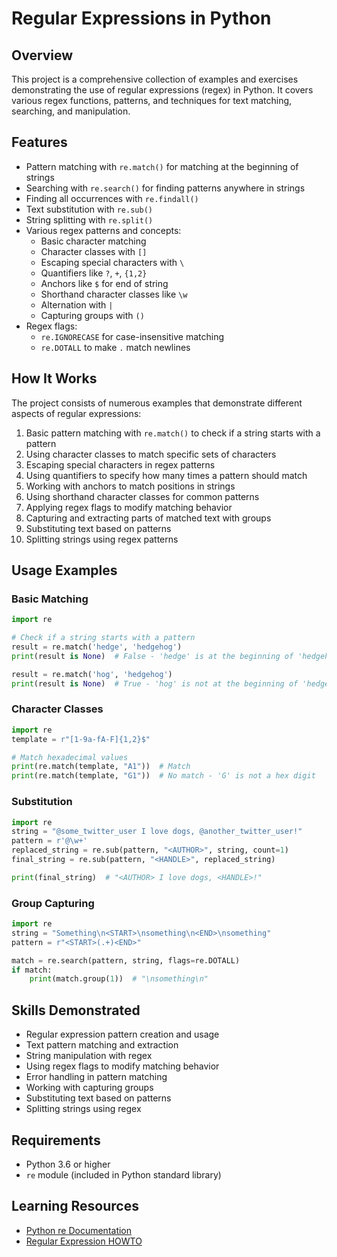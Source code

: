 # Regular Expressions in Python

## Overview
This project is a comprehensive collection of examples and exercises demonstrating the use of regular expressions (regex) in Python. It covers various regex functions, patterns, and techniques for text matching, searching, and manipulation.

## Features
- Pattern matching with `re.match()` for matching at the beginning of strings
- Searching with `re.search()` for finding patterns anywhere in strings
- Finding all occurrences with `re.findall()`
- Text substitution with `re.sub()`
- String splitting with `re.split()`
- Various regex patterns and concepts:
  - Basic character matching
  - Character classes with `[]`
  - Escaping special characters with `\`
  - Quantifiers like `?`, `+`, `{1,2}`
  - Anchors like `$` for end of string
  - Shorthand character classes like `\w`
  - Alternation with `|`
  - Capturing groups with `()`
- Regex flags:
  - `re.IGNORECASE` for case-insensitive matching
  - `re.DOTALL` to make `.` match newlines

## How It Works
The project consists of numerous examples that demonstrate different aspects of regular expressions:

1. Basic pattern matching with `re.match()` to check if a string starts with a pattern
2. Using character classes to match specific sets of characters
3. Escaping special characters in regex patterns
4. Using quantifiers to specify how many times a pattern should match
5. Working with anchors to match positions in strings
6. Using shorthand character classes for common patterns
7. Applying regex flags to modify matching behavior
8. Capturing and extracting parts of matched text with groups
9. Substituting text based on patterns
10. Splitting strings using regex patterns

## Usage Examples

### Basic Matching
```python
import re

# Check if a string starts with a pattern
result = re.match('hedge', 'hedgehog')
print(result is None)  # False - 'hedge' is at the beginning of 'hedgehog'

result = re.match('hog', 'hedgehog')
print(result is None)  # True - 'hog' is not at the beginning of 'hedgehog'
```

### Character Classes
```python
import re
template = r"[1-9a-fA-F]{1,2}$"

# Match hexadecimal values
print(re.match(template, "A1"))  # Match
print(re.match(template, "G1"))  # No match - 'G' is not a hex digit
```

### Substitution
```python
import re
string = "@some_twitter_user I love dogs, @another_twitter_user!"
pattern = r'@\w+'
replaced_string = re.sub(pattern, "<AUTHOR>", string, count=1)
final_string = re.sub(pattern, "<HANDLE>", replaced_string)

print(final_string)  # "<AUTHOR> I love dogs, <HANDLE>!"
```

### Group Capturing
```python
import re
string = "Something\n<START>\nsomething\n<END>\nsomething"
pattern = r"<START>(.+)<END>"

match = re.search(pattern, string, flags=re.DOTALL)
if match:
    print(match.group(1))  # "\nsomething\n"
```

## Skills Demonstrated
- Regular expression pattern creation and usage
- Text pattern matching and extraction
- String manipulation with regex
- Using regex flags to modify matching behavior
- Error handling in pattern matching
- Working with capturing groups
- Substituting text based on patterns
- Splitting strings using regex

## Requirements
- Python 3.6 or higher
- `re` module (included in Python standard library)

## Learning Resources
- [Python re Documentation](https://docs.python.org/3/library/re.html)
- [Regular Expression HOWTO](https://docs.python.org/3/howto/regex.html)